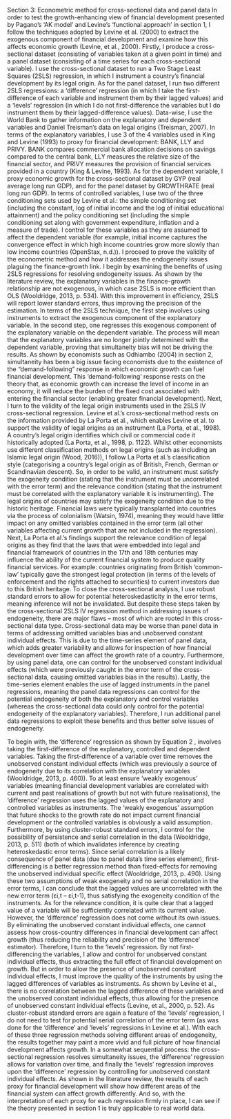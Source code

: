 Section 3: Econometric method for cross-sectional data and panel data
In order to test the growth-enhancing view of financial development presented by Pagano’s ‘AK model’ and Levine’s ‘functional approach’ in section 1, I follow the techniques adopted by Levine et al. (2000) to extract the exogenous component of financial development and examine how this affects economic growth (Levine, et al., 2000). Firstly, I produce a cross-sectional dataset (consisting of variables taken at a given point in time) and a panel dataset (consisting of a time series for each cross-sectional variable). I use the cross-sectional dataset to run a Two Stage Least Squares (2SLS) regression, in which I instrument a country’s financial development by its legal origin. As for the panel dataset, I run two different 2SLS regressions: a ‘difference’ regression (in which I take the first-difference of each variable and instrument them by their lagged values) and a ‘levels’ regression (in which I do not first-difference the variables but I do instrument them by their lagged-difference values). Data-wise, I use the World Bank to gather information on the explanatory and dependent variables and Daniel Treisman’s data on legal origins (Treisman, 2007).
In terms of the explanatory variables, I use 3 of the 4 variables used in King and Levine (1993) to proxy for financial development: BANK, LLY and PRIVY. BANK compares commercial bank allocation decisions on savings compared to the central bank, LLY measures the relative size of the financial sector, and PRIVY measures the provision of financial services provided in a country (King & Levine, 1993). As for the dependent variable, I proxy economic growth for the cross-sectional dataset by GYP (real average long run GDP), and for the panel dataset by GROWTHRATE (real long run GDP). In terms of controlled variables, I use two of the three conditioning sets used by Levine et al.: the simple conditioning set (including the constant, log of initial income and the log of initial educational attainment) and the policy conditioning set (including the simple conditioning set along with government expenditure, inflation and a measure of trade). I control for these variables as they are assumed to affect the dependent variable (for example, initial income captures the convergence effect in which high income countries grow more slowly than low income countries (OpenStax, n.d.)). I proceed to prove the validity of the econometric method and how it addresses the endogeneity issues plaguing the finance-growth link. 
I begin by examining the benefits of using 2SLS regressions for resolving endogeneity issues. As shown by the literature review, the explanatory variables in the finance-growth relationship are not exogenous, in which case 2SLS is more efficient than OLS (Wooldridge, 2013, p. 534). With this improvement in efficiency, 2SLS will report lower standard errors, thus improving the precision of the estimation. In terms of the 2SLS technique, the first step involves using instruments to extract the exogenous component of the explanatory variable. In the second step, one regresses this exogenous component of the explanatory variable on the dependent variable. The process will mean that the explanatory variables are no longer jointly determined with the dependent variable, proving that simultaneity bias will not be driving the results. As shown by economists such as Odhiambo (2004) in section 2, simultaneity has been a big issue facing economists due to the existence of the “demand-following” response in which economic growth can fuel financial development. This ‘demand-following’ response rests on the theory that, as economic growth can increase the level of income in an economy, it will reduce the burden of the fixed cost associated with entering the financial sector (enabling greater financial development).
Next, I turn to the validity of the legal origin instruments used in the 2SLS IV cross-sectional regression. Levine et al.’s cross-sectional method rests on the information provided by La Porta et al., which enables Levine et al. to support the validity of legal origins as an instrument (La Porta, et al., 1998). A country’s legal origin identifies which civil or commercial code it historically adopted (La Porta, et al., 1998, p. 1122). Whilst other economists use different classification methods on legal origins (such as including an Islamic legal origin (Wood, 2016)), I follow La Porta et al.’s classification style (categorising a country’s legal origin as of British, French, German or Scandinavian descent). So, in order to be valid, an instrument must satisfy the exogeneity condition (stating that the instrument must be uncorrelated with the error term) and the relevance condition (stating that the instrument must be correlated with the explanatory variable it is instrumenting). The legal origins of countries may satisfy the exogeneity condition due to the historic heritage. Financial laws were typically transplanted into countries via the process of colonialism (Watsin, 1974), meaning they would have little impact on any omitted variables contained in the error term (all other variables affecting current growth that are not included in the regression). Next, La Porta et al.’s findings support the relevance condition of legal origins as they find that the laws that were embedded into legal and financial framework of countries in the 17th and 18th centuries may influence the ability of the current financial system to produce quality financial services. For example: countries originating from British ‘common-law’ typically gave the strongest legal protection (in terms of the levels of enforcement and the rights attached to securities) to current investors due to this British heritage. To close the cross-sectional analysis, I use robust standard errors to allow for potential heteroskedasticity in the error terms, meaning inference will not be invalidated.
But despite these steps taken by the cross-sectional 2SLS IV regression method in addressing issues of endogeneity, there are major flaws – most of which are rooted in this cross-sectional data type. Cross-sectional data may be worse than panel data in terms of addressing omitted variables bias and unobserved constant individual effects. This is due to the time-series element of panel data, which adds greater variability and allows for inspection of how financial development over time can affect the growth rate of a country. Furthermore, by using panel data, one can control for the unobserved constant individual effects (which were previously caught in the error term of the cross-sectional data, causing omitted variables bias in the results). Lastly, the time-series element enables the use of lagged instruments in the panel regressions, meaning the panel data regressions can control for the potential endogeneity of both the explanatory and control variables (whereas the cross-sectional data could only control for the potential endogeneity of the explanatory variables). Therefore, I run additional panel data regressions to exploit these benefits and thus better solve issues of endogeneity. 

To begin with, the ‘difference’ regression as shown by Equation 2 , involves taking the first-difference of the explanatory, controlled and dependent variables. Taking the first-difference of a variable over time removes the unobserved constant individual effects (which was previously a source of endogeneity due to its correlation with the explanatory variables (Wooldridge, 2013, p. 460)). To at least ensure ‘weakly exogenous’ variables (meaning financial development variables are correlated with current and past realisations of growth but not with future realisations), the ‘difference’ regression uses the lagged values of the explanatory and controlled variables as instruments. The ‘weakly exogenous’ assumption that future shocks to the growth rate do not impact current financial development or the controlled variables is obviously a valid assumption. Furthermore, by using cluster-robust standard errors, I control for the possibility of persistence and serial correlation in the data (Wooldridge, 2013, p. 511) (both of which invalidates inference by creating heteroskedastic error terms).  Since serial correlation is a likely consequence of panel data (due to panel data’s time series element), first-differencing is a better regression method than fixed-effects for removing the unobserved individual specific effect (Wooldridge, 2013, p. 490). Using these two assumptions of weak exogeneity and no serial correlation in the error terms, I can conclude that the lagged values are uncorrelated with the new error term (εi,t – εi,t-1), thus satisfying the exogeneity condition of the instruments. As for the relevance condition, it is quite clear that a lagged value of a variable will be sufficiently correlated with its current value.
However, the ‘difference’ regression does not come without its own issues. By eliminating the unobserved constant individual effects, one cannot assess how cross-country differences in financial development can affect growth (thus reducing the reliability and precision of the ‘difference’ estimator). Therefore, I turn to the ‘levels’ regression. By not first-differencing the variables, I allow and control for unobserved constant individual effects, thus extracting the full effect of financial development on growth. But in order to allow the presence of unobserved constant individual effects, I must improve the quality of the instruments by using the lagged differences of variables as instruments. As shown by Levine et al., there is no correlation between the lagged difference of these variables and the unobserved constant individual effects, thus allowing for the presence of unobserved constant individual effects (Levine, et al., 2000, p. 52). As cluster-robust standard errors are again a feature of the ‘levels’ regression, I do not need to test for potential serial correlation of the error term (as was done for the ‘difference’ and ‘levels’ regressions in Levine et al.). 
With each of these three regression methods solving different areas of endogeneity, the results together may paint a more vivid and full picture of how financial development affects growth. In a somewhat sequential process: the cross-sectional regression resolves simultaneity issues, the ‘difference’ regression allows for variation over time, and finally the ‘levels’ regression improves upon the ‘difference’ regression by controlling for unobserved constant individual effects. As shown in the literature review, the results of each proxy for financial development will show how different areas of the financial system can affect growth differently. And so, with the interpretation of each proxy for each regression firmly in place, I can see if the theory presented in section 1 is truly applicable to real world data.
